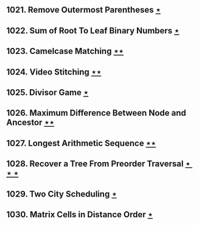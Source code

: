 ## 1021. Remove Outermost Parentheses [$\star$](https://leetcode.com/problems/remove-outermost-parentheses)

## 1022. Sum of Root To Leaf Binary Numbers [$\star$](https://leetcode.com/problems/sum-of-root-to-leaf-binary-numbers)

## 1023. Camelcase Matching [$\star\star$](https://leetcode.com/problems/camelcase-matching)

## 1024. Video Stitching [$\star\star$](https://leetcode.com/problems/video-stitching)

## 1025. Divisor Game [$\star$](https://leetcode.com/problems/divisor-game)

## 1026. Maximum Difference Between Node and Ancestor [$\star\star$](https://leetcode.com/problems/maximum-difference-between-node-and-ancestor)

## 1027. Longest Arithmetic Sequence [$\star\star$](https://leetcode.com/problems/longest-arithmetic-sequence)

## 1028. Recover a Tree From Preorder Traversal [$\star\star\star$](https://leetcode.com/problems/recover-a-tree-from-preorder-traversal)

## 1029. Two City Scheduling [$\star$](https://leetcode.com/problems/two-city-scheduling)

## 1030. Matrix Cells in Distance Order [$\star$](https://leetcode.com/problems/matrix-cells-in-distance-order)
